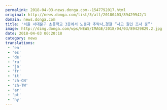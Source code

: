 ```yaml
---
permalink: 2018-04-03-news.donga.com--1547792017.html
original: http://news.donga.com/list/3/all/20180403/89429942/1
domain: news.donga.com
title: '서울 서대문구 초등학교 3층에서 노동자 추락사…경찰 “사고 원인 조사 중”'
image: http://dimg.donga.com/wps/NEWS/IMAGE/2018/04/03/89429829.2.jpg
date: 2018-04-03 00:20:18
category: news
translations: 
 - 'en'
 - 'es'
 - 'de'
 - 'ru'
 - 'ja'
 - 'fr'
 - 'it'
 - 'zh-CN'
 - 'zh-TW'
 - 'ar'
 - 'pt'
 - 'hy'
---
```


